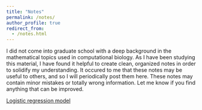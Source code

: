 ```yaml
---
title: "Notes"
permalink: /notes/
author_profile: true
redirect_from: 
  - /notes.html
---
```


I did not come into graduate school with a deep background in the mathematical topics used in computational biology. 
As I have been studying this material, I have found it helpful to create clean, organized notes in order to solidify 
my understanding. It occured to me that these notes may be useful to others, and so I will periodically post them here. 
These notes may contain minor mistakes or totally wrong information. Let me know if you find anything that can be improved.

[Logistic regression model](http://academicpages.github.io/files/notes/LogisticRegression.pdf)

